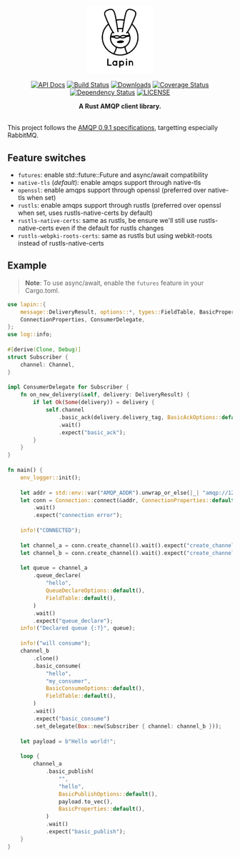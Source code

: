 <div align="center">
<img src="logo.jpg" width="30%"></img>

[![API Docs](https://docs.rs/lapin/badge.svg)](https://docs.rs/lapin)
[![Build Status](https://travis-ci.org/sozu-proxy/lapin.svg?branch=master)](https://travis-ci.org/sozu-proxy/lapin)
[![Downloads](https://img.shields.io/crates/d/lapin.svg)](https://crates.io/crates/lapin)
[![Coverage Status](https://coveralls.io/repos/github/sozu-proxy/lapin/badge.svg?branch=master)](https://coveralls.io/github/sozu-proxy/lapin?branch=master)
[![Dependency Status](https://deps.rs/repo/github/sozu-proxy/lapin/status.svg)](https://deps.rs/repo/github/sozu-proxy/lapin)
[![LICENSE](https://img.shields.io/badge/license-MIT-blue.svg)](LICENSE)

 <strong>
   A Rust AMQP client library.
 </strong>

</div>

<br />

This project follows the [AMQP 0.9.1 specifications](https://www.rabbitmq.com/resources/specs/amqp0-9-1.pdf), targetting especially RabbitMQ.

## Feature switches

* `futures`: enable std::future::Future and async/await compatibility
* `native-tls` (*default*): enable amqps support through native-tls
* `openssl`: enable amqps support through openssl (preferred over native-tls when set)
* `rustls`: enable amqps support through rustls (preferred over openssl when set, uses rustls-native-certs by default)
* `rustls-native-certs`: same as rustls, be ensure we'll still use rustls-native-certs even if the default for rustls changes
* `rustls-webpki-roots-certs`: same as rustls but using webkit-roots instead of rustls-native-certs

## Example

> **Note**: To use async/await, enable the `futures` feature in your Cargo.toml.

```rust
use lapin::{
    message::DeliveryResult, options::*, types::FieldTable, BasicProperties, Channel, Connection,
    ConnectionProperties, ConsumerDelegate,
};
use log::info;

#[derive(Clone, Debug)]
struct Subscriber {
    channel: Channel,
}

impl ConsumerDelegate for Subscriber {
    fn on_new_delivery(&self, delivery: DeliveryResult) {
        if let Ok(Some(delivery)) = delivery {
            self.channel
                .basic_ack(delivery.delivery_tag, BasicAckOptions::default())
                .wait()
                .expect("basic_ack");
        }
    }
}

fn main() {
    env_logger::init();

    let addr = std::env::var("AMQP_ADDR").unwrap_or_else(|_| "amqp://127.0.0.1:5672/%2f".into());
    let conn = Connection::connect(&addr, ConnectionProperties::default())
        .wait()
        .expect("connection error");

    info!("CONNECTED");

    let channel_a = conn.create_channel().wait().expect("create_channel");
    let channel_b = conn.create_channel().wait().expect("create_channel");

    let queue = channel_a
        .queue_declare(
            "hello",
            QueueDeclareOptions::default(),
            FieldTable::default(),
        )
        .wait()
        .expect("queue_declare");
    info!("Declared queue {:?}", queue);

    info!("will consume");
    channel_b
        .clone()
        .basic_consume(
            "hello",
            "my_consumer",
            BasicConsumeOptions::default(),
            FieldTable::default(),
        )
        .wait()
        .expect("basic_consume")
        .set_delegate(Box::new(Subscriber { channel: channel_b }));

    let payload = b"Hello world!";

    loop {
        channel_a
            .basic_publish(
                "",
                "hello",
                BasicPublishOptions::default(),
                payload.to_vec(),
                BasicProperties::default(),
            )
            .wait()
            .expect("basic_publish");
    }
}
```
